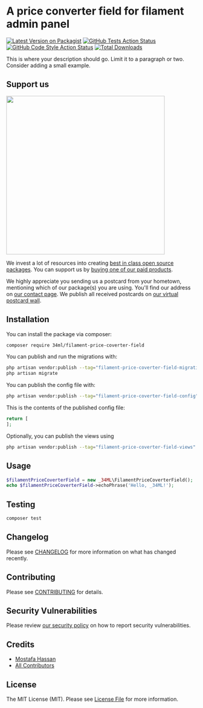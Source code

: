 # A price converter field for filament admin panel

[![Latest Version on Packagist](https://img.shields.io/packagist/v/34ml/filament-price-coverter-field.svg?style=flat-square)](https://packagist.org/packages/34ml/filament-price-coverter-field)
[![GitHub Tests Action Status](https://img.shields.io/github/actions/workflow/status/34ml/filament-price-coverter-field/run-tests.yml?branch=main&label=tests&style=flat-square)](https://github.com/34ml/filament-price-coverter-field/actions?query=workflow%3Arun-tests+branch%3Amain)
[![GitHub Code Style Action Status](https://img.shields.io/github/actions/workflow/status/34ml/filament-price-coverter-field/fix-php-code-style-issues.yml?branch=main&label=code%20style&style=flat-square)](https://github.com/34ml/filament-price-coverter-field/actions?query=workflow%3A"Fix+PHP+code+style+issues"+branch%3Amain)
[![Total Downloads](https://img.shields.io/packagist/dt/34ml/filament-price-coverter-field.svg?style=flat-square)](https://packagist.org/packages/34ml/filament-price-coverter-field)

This is where your description should go. Limit it to a paragraph or two. Consider adding a small example.

## Support us

[<img src="https://github-ads.s3.eu-central-1.amazonaws.com/Filament-Price-Coverter-Field.jpg?t=1" width="419px" />](https://spatie.be/github-ad-click/Filament-Price-Coverter-Field)

We invest a lot of resources into creating [best in class open source packages](https://spatie.be/open-source). You can support us by [buying one of our paid products](https://spatie.be/open-source/support-us).

We highly appreciate you sending us a postcard from your hometown, mentioning which of our package(s) you are using. You'll find our address on [our contact page](https://spatie.be/about-us). We publish all received postcards on [our virtual postcard wall](https://spatie.be/open-source/postcards).

## Installation

You can install the package via composer:

```bash
composer require 34ml/filament-price-coverter-field
```

You can publish and run the migrations with:

```bash
php artisan vendor:publish --tag="filament-price-coverter-field-migrations"
php artisan migrate
```

You can publish the config file with:

```bash
php artisan vendor:publish --tag="filament-price-coverter-field-config"
```

This is the contents of the published config file:

```php
return [
];
```

Optionally, you can publish the views using

```bash
php artisan vendor:publish --tag="filament-price-coverter-field-views"
```

## Usage

```php
$filamentPriceCoverterField = new _34ML\FilamentPriceCoverterField();
echo $filamentPriceCoverterField->echoPhrase('Hello, _34ML!');
```

## Testing

```bash
composer test
```

## Changelog

Please see [CHANGELOG](CHANGELOG.md) for more information on what has changed recently.

## Contributing

Please see [CONTRIBUTING](CONTRIBUTING.md) for details.

## Security Vulnerabilities

Please review [our security policy](../../security/policy) on how to report security vulnerabilities.

## Credits

- [Mostafa Hassan](https://github.com/MostafaHassan1)
- [All Contributors](../../contributors)

## License

The MIT License (MIT). Please see [License File](LICENSE.md) for more information.
